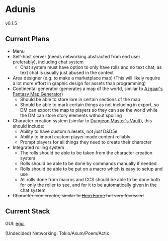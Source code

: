 # Adunis

v0.1.5

## Current Plans

- Menu
- Self-host server (needs networking abstracted from end user preferably), including chat system
  - Chat system must have option to only have rolls and no text chat, as text chat is usually just abused in the context
- Area designer (e.g. to make a marketplace map) (This will likely require a lot more effort in graphic design for assets than programming)
- Continental generator (generates a map of the world, similar to [Azgaar's Fantasy Map Generator](https://azgaar.github.io/Fantasy-Map-Generator/))
  - Should be able to store lore in certain sections of the map
  - Should be able to mark certain things as not including in export, so DM can export the map to players so they can see the world while the DM can store story elements without spoiling
- Character creation system (similar to [Dungeon Master's Vault](https://www.dungeonmastersvault.com/)), this should include:
  - Ability to have custom rulesets, not *just* D&D5e
  - Ability to import custom player-made content reliably
  - Prompt players for all things they need to create their character
- Integrated rolling system
  - The rolls should be able to be taken from the character creation system 
  - Rolls should be able to be done by commands manually if needed
  - Rolls should be able to be put on a macro which is easy to setup and use
  - All rolls done from macros and CCS should be able to be done both for only the roller to see, and for it to be automatically given in the chat system
- ~~Character icon creator, similar to [Hero Forge](www.heroforge.com) but very focussed~~
  <!-- Maybe come back to this at a later point. -->

## Current Stack

GUI: [egui](https://github.com/emilk/egui)

(Undecided) Networking: Tokio/Axum/Poem/Actix
